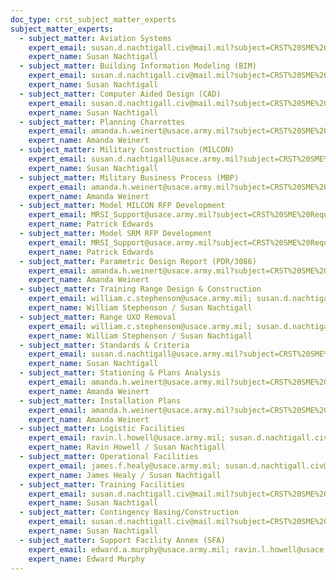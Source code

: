 ```yaml
---
doc_type: crst_subject_matter_experts
subject_matter_experts:
  - subject_matter: Aviation Systems
    expert_email: susan.d.nachtigall.civ@mail.mil?subject=CRST%20SME%20Request%20Aviation
    expert_name: Susan Nachtigall
  - subject_matter: Building Information Modeling (BIM)
    expert_email: susan.d.nachtigall.civ@mail.mil?subject=CRST%20SME%20Request%20BIM
    expert_name: Susan Nachtigall
  - subject_matter: Computer Aided Design (CAD)
    expert_email: susan.d.nachtigall.civ@mail.mil?subject=CRST%20SME%20Request%20CAD
    expert_name: Susan Nachtigall
  - subject_matter: Planning Charrettes
    expert_email: amanda.h.weinert@usace.army.mil?subject=CRST%20SME%20Request%20Planning%20Charrettes
    expert_name: Amanda Weinert
  - subject_matter: Military Construction (MILCON)
    expert_email: susan.d.nachtigall@usace.army.mil?subject=CRST%20SME%20Request%20MILCON
    expert_name: Susan Nachtigall
  - subject_matter: Military Business Process (MBP)
    expert_email: amanda.h.weinert@usace.army.mil?subject=CRST%20SME%20Request%20MBP
    expert_name: Amanda Weinert
  - subject_matter: Model MILCON RFP Development
    expert_email: MRSI_Support@usace.army.mil?subject=CRST%20SME%20Request%20Model%20RFP
    expert_name: Patrick Edwards
  - subject_matter: Model SRM RFP Development
    expert_email: MRSI_Support@usace.army.mil?subject=CRST%20SME%20Request%20SRM%20RFP
    expert_name: Patrick Edwards
  - subject_matter: Parametric Design Report (PDR/3086)
    expert_email: amanda.h.weinert@usace.army.mil?subject=CRST%20SME%20Request%20PDR/3086
    expert_name: Amanda Weinert
  - subject_matter: Training Range Design & Construction
    expert_email: william.c.stephenson@usace.army.mil; susan.d.nachtigall.civ@mail.mil?subject=CRST%20SME%20Request%20Range%20Design
    expert_name: William Stephenson / Susan Nachtigall
  - subject_matter: Range UXO Removal
    expert_email: william.c.stephenson@usace.army.mil; susan.d.nachtigall.civ@mail.mil?subject=CRST%20SME%20Request%20Range%20UXO%20Removal
    expert_name: William Stephenson / Susan Nachtigall
  - subject_matter: Standards & Criteria
    expert_email: susan.d.nachtigall@usace.army.mil?subject=CRST%20SME%20Request%20Standards%20&%20Criteria
    expert_name: Susan Nachtigall
  - subject_matter: Stationing & Plans Analysis
    expert_email: amanda.h.weinert@usace.army.mil?subject=CRST%20SME%20Request%20Installation%20Plans
    expert_name: Amanda Weinert
  - subject_matter: Installation Plans
    expert_email: amanda.h.weinert@usace.army.mil?subject=CRST%20SME%20Request%20Stationing%20&%20Plans%20Analysis
    expert_name: Amanda Weinert
  - subject_matter: Logistic Facilities
    expert_email: ravin.l.howell@usace.army.mil; susan.d.nachtigall.civ@mail.mil?subject=CRST%20SME%20Request%20Logistics%20Facilities
    expert_name: Ravin Howell / Susan Nachtigall
  - subject_matter: Operational Facilities
    expert_email: james.f.healy@usace.army.mil; susan.d.nachtigall.civ@mail.mil?subject=CRST%20SME%20Request%20Operational%20Facilities
    expert_name: James Healy / Susan Nachtigall
  - subject_matter: Training Facilities
    expert_email: susan.d.nachtigall.civ@mail.mil?subject=CRST%20SME%20Request%20Training%20Facilities
    expert_name: Susan Nachtigall
  - subject_matter: Contingency Basing/Construction
    expert_email: susan.d.nachtigall.civ@mail.mil?subject=CRST%20SME%20Request%20Contingency%20Basing/Construction
    expert_name: Susan Nachtigall
  - subject_matter: Support Facility Annex (SFA)
    expert_email: edward.a.murphy@usace.army.mil; ravin.l.howell@usace.army.mil?subject=CRST%20SME%20Request%20SFA
    expert_name: Edward Murphy
---
```

